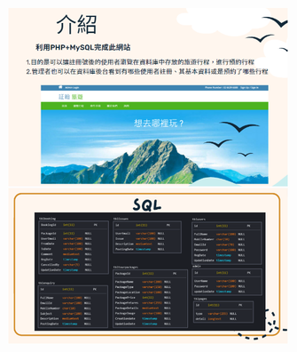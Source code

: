 ![image](https://github.com/yanghenry0526/Travel-Website/blob/main/%E8%9E%A2%E5%B9%95%E6%93%B7%E5%8F%96%E7%95%AB%E9%9D%A2%202023-09-30%20211055.png)
![image](https://github.com/yanghenry0526/Travel-Website/blob/main/%E8%9E%A2%E5%B9%95%E6%93%B7%E5%8F%96%E7%95%AB%E9%9D%A2%202023-09-30%20210727.png)
